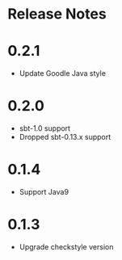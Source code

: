 Release Notes
===

# 0.2.1
- Update Goodle Java style

# 0.2.0
- sbt-1.0 support
- Dropped sbt-0.13.x support

# 0.1.4
- Support Java9

# 0.1.3
- Upgrade checkstyle version

